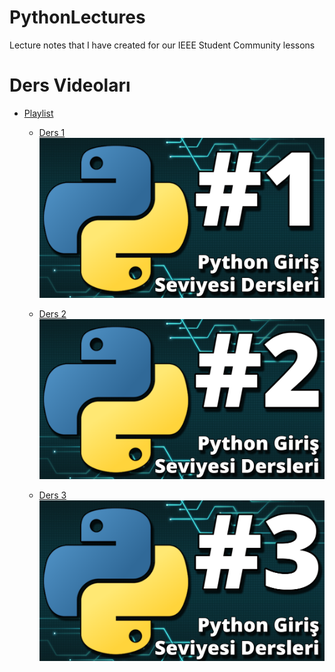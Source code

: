 # PythonLectures
Lecture notes that I have created for our IEEE Student Community lessons

# Ders Videoları
- [Playlist](https://youtube.com/playlist?list=PLrDo0HYBrFaSBTx2tbr2Q06DT8uRxdeNu&si=_rf5hNKpfWxP21JD)
  
  - [Ders 1 ![Alt text](thumbnails/Thumbnail1.png)](https://www.youtube.com/watch?v=254dJSLkpMM&list=PLrDo0HYBrFaSBTx2tbr2Q06DT8uRxdeNu&index=1&pp=iAQB)

  - [Ders 2 ![Alt text](thumbnails/Thumbnail2.png)](https://www.youtube.com/watch?v=SG98lL-iEGI&list=PLrDo0HYBrFaSBTx2tbr2Q06DT8uRxdeNu&index=2&pp=iAQB)
  
  - [Ders 3 ![Alt text](thumbnails/Thumbnail3.png)](https://www.youtube.com/watch?v=mXf6ByxQfR0&list=PLrDo0HYBrFaSBTx2tbr2Q06DT8uRxdeNu&index=3&pp=iAQB)
  
